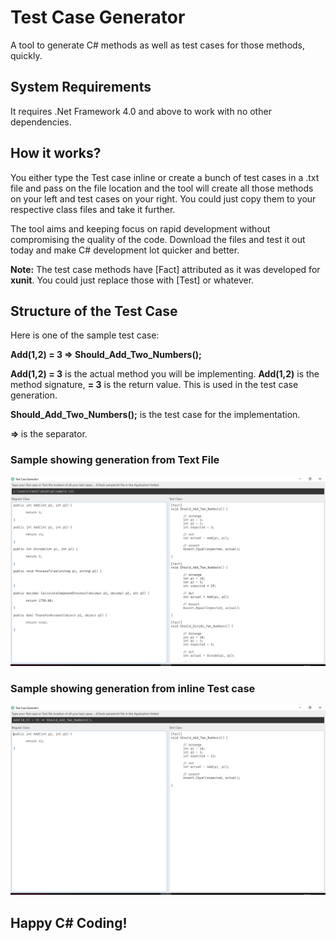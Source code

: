 # Test Case Generator
A tool to generate C# methods as well as test cases for those methods, quickly.

## System Requirements
It requires .Net Framework 4.0 and above to work with no other dependencies.

## How it works?
You either type the Test case inline or create a bunch of test cases in a .txt file and pass on the file location and the tool will create all those methods on your left and test cases on your right. You could just copy them to your respective class files and take it further.

The tool aims and keeping focus on rapid development without compromising the quality of the code. Download the files and test it out today and make C# development lot quicker and better.

<b>Note:</b> The test case methods have [Fact] attributed as it was developed for <b>xunit</b>. You could just replace those with [Test] or whatever.

## Structure of the Test Case
Here is one of the sample test case:

<b>Add(1,2) = 3 => Should_Add_Two_Numbers();</b>

<b>Add(1,2) = 3</b> is the actual method you will be implementing. <b>Add(1,2)</b> is the method signature, <b> = 3</b> is the return value. This is used in the test case generation.

<b>Should_Add_Two_Numbers();</b> is the test case for the implementation.

<b> => </b> is the separator.


### Sample showing generation from Text File
![alt text](https://github.com/proinfocus/TestCaseGenerator/blob/master/screenshot-1.png)

### Sample showing generation from inline Test case
![alt text](https://github.com/proinfocus/TestCaseGenerator/blob/master/screenshot-2.png)


## Happy C# Coding!
